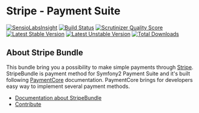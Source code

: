 Stripe - Payment Suite
=====

[![SensioLabsInsight](https://insight.sensiolabs.com/projects/c580f420-08a7-49f3-a55f-b834aabad113/mini.png)](https://insight.sensiolabs.com/projects/c580f420-08a7-49f3-a55f-b834aabad113)
[![Build Status](https://travis-ci.org/PaymentSuite/StripeBundle.png?branch=master)](https://travis-ci.org/PaymentSuite/StripeBundle)
[![Scrutinizer Quality Score](https://scrutinizer-ci.com/g/PaymentSuite/StripeBundle/badges/quality-score.png?s=4d9dff8533c0f853d67949d6ce9b348a85bf5437)](https://scrutinizer-ci.com/g/PaymentSuite/StripeBundle/)
[![Latest Stable Version](https://poser.pugx.org/paymentsuite/stripe-bundle/v/stable.png)](https://packagist.org/packages/paymentsuite/stripe-bundle)
[![Latest Unstable Version](https://poser.pugx.org/paymentsuite/stripe-bundle/v/unstable.png)](https://packagist.org/packages/paymentsuite/stripe-bundle)
[![Total Downloads](https://poser.pugx.org/paymentsuite/stripe-bundle/downloads.png)](https://packagist.org/packages/paymentsuite/stripe-bundle)

About Stripe Bundle
-----

This bundle bring you a possibility to make simple payments through
[Stripe](https://stripe.com). StripeBundle is payment method for Symfony2
Payment Suite and it's built following
[PaymentCore](http://docs.paymentsuite.org/en/latest/index.html) documentation.
PaymentCore brings for developers easy way to implement several payment methods.


* [Documentation about StripeBundle](http://docs.paymentsuite.org/en/latest/available_platforms.html#stripebundle)
* [Contribute](http://docs.paymentsuite.org/en/latest/contribute.html)
